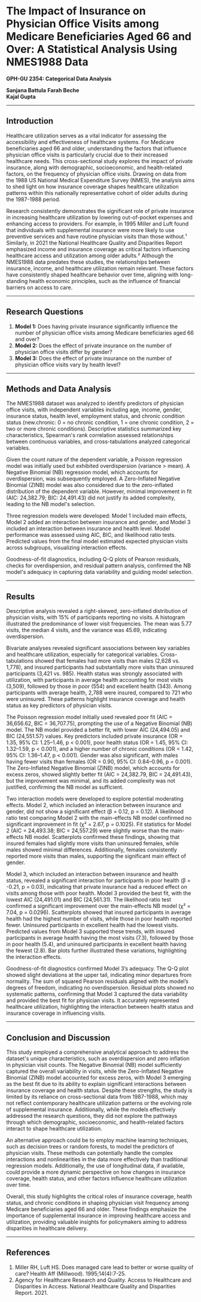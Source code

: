 # The Impact of Insurance on Physician Office Visits among Medicare Beneficiaries Aged 66 and Over: A Statistical Analysis Using NMES1988 Data
**GPH-GU 2354: Categorical Data Analysis**  

**Sanjana Battula** 
**Farah Beche**  
**Kajal Gupta**  
 
---

## Introduction
  Healthcare utilization serves as a vital indicator for assessing the accessibility and effectiveness of healthcare systems. For Medicare beneficiaries aged 66 and older, understanding the factors that influence physician office visits is particularly crucial due to their increased healthcare needs. This cross-sectional study explores the impact of private insurance, along with demographic, socioeconomic, and health-related factors, on the frequency of physician office visits. Drawing on data from the 1988 US National Medical Expenditure Survey (NMES), the analysis aims to shed light on how insurance coverage shapes healthcare utilization patterns within this nationally representative cohort of older adults during the 1987-1988 period.

  Research consistently demonstrates the significant role of private insurance in increasing healthcare utilization by lowering out-of-pocket expenses and enhancing access to providers. For example, in 1995 Miller and Luft found that individuals with supplemental insurance were more likely to use preventive services and have routine physician visits than those without.¹ Similarly, in 2021 the National Healthcare Quality and Disparities Report emphasized income and insurance coverage as critical factors influencing healthcare access and utilization among older adults.² Although the NMES1988 data predates these studies, the relationships between insurance, income, and healthcare utilization remain relevant. These factors have consistently shaped healthcare behavior over time, aligning with long-standing health economic principles, such as the influence of financial barriers on access to care.

---

## Research Questions
1. **Model 1:** Does having private insurance significantly influence the number of physician office visits among Medicare beneficiaries aged 66 and over?
2. **Model 2:** Does the effect of private insurance on the number of physician office visits differ by gender?
3. **Model 3:** Does the effect of private insurance on the number of physician office visits vary by health level?

---

## Methods and Data Analysis
  The NMES1988 dataset was analyzed to identify predictors of physician office visits, with independent variables including age, income, gender, insurance status, health level, employment status, and chronic condition status (new.chronic: 0 = no chronic condition, 1 = one chronic condition, 2 = two or more chronic conditions). Descriptive statistics summarized key characteristics, Spearman's rank correlation assessed relationships between continuous variables, and cross-tabulations analyzed categorical variables.

  Given the count nature of the dependent variable, a Poisson regression model was initially used but exhibited overdispersion (variance > mean). A Negative Binomial (NB) regression model, which accounts for overdispersion, was subsequently employed. A Zero-Inflated Negative Binomial (ZINB) model was also considered due to the zero-inflated distribution of the dependent variable. However, minimal improvement in fit (AIC: 24,382.79; BIC: 24,491.43) did not justify its added complexity, leading to the NB model's selection.

  Three regression models were developed: Model 1 included main effects, Model 2 added an interaction between insurance and gender, and Model 3 included an interaction between insurance and health level. Model performance was assessed using AIC, BIC, and likelihood ratio tests. Predicted values from the final model estimated expected physician visits across subgroups, visualizing interaction effects.

  Goodness-of-fit diagnostics, including Q-Q plots of Pearson residuals, checks for overdispersion, and residual pattern analysis, confirmed the NB model's adequacy in capturing data variability and guiding model selection.

---

## Results
  Descriptive analysis revealed a right-skewed, zero-inflated distribution of physician visits, with 15% of participants reporting no visits. A histogram illustrated the predominance of lower visit frequencies. The mean was 5.77 visits, the median 4 visits, and the variance was 45.69, indicating overdispersion.

  Bivariate analyses revealed significant associations between key variables and healthcare utilization, especially for categorical variables. Cross-tabulations showed that females had more visits than males (2,628 vs. 1,778), and insured participants had substantially more visits than uninsured participants (3,421 vs. 985). Health status was strongly associated with utilization, with participants in average health accounting for most visits (3,509), followed by those in poor (554) and excellent health (343). Among participants with average health, 2,788 were insured, compared to 721 who were uninsured. These patterns highlight insurance coverage and health status as key predictors of physician visits.

  The Poisson regression model initially used revealed poor fit (AIC = 36,656.62, BIC = 36,707.75), prompting the use of a Negative Binomial (NB) model. The NB model provided a better fit, with lower AIC (24,494.05) and BIC (24,551.57) values. Key predictors included private insurance (OR = 1.35, 95% CI: 1.25–1.46, p < 0.001), poor health status (OR = 1.45, 95% CI: 1.32–1.59, p < 0.001), and a higher number of chronic conditions (OR = 1.42, 95% CI: 1.36–1.47, p < 0.001). Gender was also significant, with males having fewer visits than females (OR = 0.90, 95% CI: 0.84–0.96, p = 0.001). The Zero-Inflated Negative Binomial (ZINB) model, which accounts for excess zeros, showed slightly better fit (AIC = 24,382.79, BIC = 24,491.43), but the improvement was minimal, and its added complexity was not justified, confirming the NB model as sufficient.

  Two interaction models were developed to explore potential moderating effects. Model 2, which included an interaction between insurance and gender, did not show a significant effect (β = 0.12, p = 0.12). A likelihood ratio test comparing Model 2 with the main-effects NB model confirmed no significant improvement in fit (χ² = 2.67, p = 0.1025). Fit statistics for Model 2 (AIC = 24,493.38; BIC = 24,557.29) were slightly worse than the main-effects NB model. Scatterplots confirmed these findings, showing that insured females had slightly more visits than uninsured females, while males showed minimal differences. Additionally, females consistently reported more visits than males, supporting the significant main effect of gender.

  Model 3, which included an interaction between insurance and health status, revealed a significant interaction for participants in poor health (β = -0.21, p = 0.03), indicating that private insurance had a reduced effect on visits among those with poor health. Model 3 provided the best fit, with the lowest AIC (24,491.01) and BIC (24,561.31). The likelihood ratio test confirmed a significant improvement over the main-effects NB model (χ² = 7.04, p = 0.0296). Scatterplots showed that insured participants in average health had the highest number of visits, while those in poor health reported fewer. Uninsured participants in excellent health had the lowest visits. Predicted values from Model 3 supported these trends, with insured participants in average health having the most visits (7.3), followed by those in poor health (5.4), and uninsured participants in excellent health having the fewest (2.8). Bar plots further illustrated these variations, highlighting the interaction effects.

  Goodness-of-fit diagnostics confirmed Model 3’s adequacy. The Q-Q plot showed slight deviations at the upper tail, indicating minor departures from normality. The sum of squared Pearson residuals aligned with the model’s degrees of freedom, indicating no overdispersion. Residual plots showed no systematic patterns, confirming that Model 3 captured the data variability and provided the best fit for physician visits. It accurately represented healthcare utilization, highlighting the interaction between health status and insurance coverage in influencing visits.

---

## Conclusion and Discussion
This study employed a comprehensive analytical approach to address the dataset's unique characteristics, such as overdispersion and zero inflation in physician visit counts. The Negative Binomial (NB) model sufficiently captured the overall variability in visits, while the Zero-Inflated Negative Binomial (ZINB) model accounted for excess zeros, with Model 3 emerging as the best fit due to its ability to explain significant interactions between insurance coverage and health status. Despite these strengths, the study is limited by its reliance on cross-sectional data from 1987-1988, which may not reflect contemporary healthcare utilization patterns or the evolving role of supplemental insurance. Additionally, while the models effectively addressed the research questions, they did not explore the pathways through which demographic, socioeconomic, and health-related factors interact to shape healthcare utilization.

An alternative approach could be to employ machine learning techniques, such as decision trees or random forests, to model the predictors of physician visits. These methods can potentially handle the complex interactions and nonlinearities in the data more effectively than traditional regression models. Additionally, the use of longitudinal data, if available, could provide a more dynamic perspective on how changes in insurance coverage, health status, and other factors influence healthcare utilization over time.

Overall, this study highlights the critical roles of insurance coverage, health status, and chronic conditions in shaping physician visit frequency among Medicare beneficiaries aged 66 and older. These findings emphasize the importance of supplemental insurance in improving healthcare access and utilization, providing valuable insights for policymakers aiming to address disparities in healthcare delivery.

---

## References
1. Miller RH, Luft HS. Does managed care lead to better or worse quality of care? Health Aff (Millwood). 1995;14(4):7-25.
2. Agency for Healthcare Research and Quality. Access to Healthcare and Disparities in Access. National Healthcare Quality and Disparities Report. 2021.
